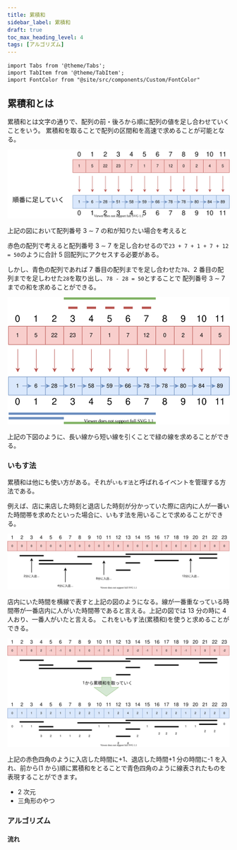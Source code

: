 ```yaml
---
title: 累積和
sidebar_label: 累積和
draft: true
toc_max_heading_level: 4
tags: [アルゴリズム]
---
```


```mdx-code-block
import Tabs from '@theme/Tabs';
import TabItem from '@theme/TabItem';
import FontColor from "@site/src/components/Custom/FontColor"
```

## 累積和とは

累積和とは文字の通りで、配列の前・後ろから順に配列の値を足し合わせていくことをいう。
累積和を取ることで配列の区間和を高速で求めることが可能となる。

![イメージ図](/img/svg/Algorithm/cumulative-sum/cumulative-sum-1.drawio.svg "累積和イメージ図")

上記の図において配列番号 3 $\sim$ 7 の和が知りたい場合を考えると

赤色の配列で考えると配列番号 3 $\sim$ 7 を足し合わせるので`23 + 7 + 1 + 7 + 12 = 50`のように合計 5 回配列にアクセスする必要がある。

しかし、青色の配列であれば 7 番目の配列までを足し合わせた`78`、2 番目の配列までを足しわせた`28`を取り出し、`78 - 28 = 50`とすることで
配列番号 3 $\sim$ 7 までの和を求めることができる。

![イメージ図](/img/svg/Algorithm/cumulative-sum/cumulative-sum-2.drawio.svg "累積和イメージ図2")

上記の下図のように、長い線から短い線を引くことで緑の線を求めることができる。

### いもす法

累積和は他にも使い方がある。それが`いもす法`と呼ばれるイベントを管理する方法である。

例えば、店に来店した時刻と退店した時刻が分かっていた際に店内に人が一番いた時間帯を求めたといった場合に、いもす法を用いることで求めることができる。

![イメージ図](/img/svg/Algorithm/cumulative-sum/cumulative-sum-3.drawio.svg "いもす法イメージ図")

店内にいた時間を横線で表すと上記の図のようになる。線が一番重なっている時間帯が一番店内に人がいた時間帯であると言える。上記の図では 13 分の時に 4 人おり、一番人がいたと言える。
これをいもす法(累積和)を使うと求めることができる。

![イメージ図](/img/svg/Algorithm/cumulative-sum/cumulative-sum-4.drawio.svg "いもす法イメージ図2")

上記の赤色四角のように入店した時間に+1、退店した時間+1 分の時間に-1 を入れ、前から(1 から)順に累積和をとることで青色四角のように線表されたものを表現することができます。

- 2 次元
- 三角形のやつ

### アルゴリズム

#### 流れ
